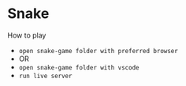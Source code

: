 # Snake

How to play
- `open snake-game folder with preferred browser`
- OR
- `open snake-game folder with vscode`
- `run live server`
